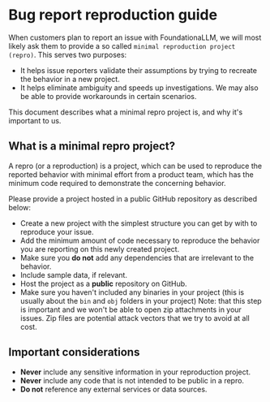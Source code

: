 # Bug report reproduction guide

When customers plan to report an issue with FoundationaLLM, we will most likely ask them to provide a so called `minimal reproduction project (repro)`.
This serves two purposes:

- It helps issue reporters validate their assumptions by trying to recreate the behavior in a new project.
- It helps eliminate ambiguity and speeds up investigations. We may also be able to provide workarounds in certain scenarios.

This document describes what a minimal repro project is, and why it's important to us.

## What is a minimal repro project?

A repro (or a reproduction) is a project, which can be used to reproduce the reported behavior with minimal effort from a product team, which has the minimum code required to demonstrate the concerning behavior.

Please provide a project hosted in a public GitHub repository as described below:

- Create a new project with the simplest structure you can get by with to reproduce your issue.
- Add the minimum amount of code necessary to reproduce the behavior you are reporting on this newly created project.
- Make sure you **do not** add any dependencies that are irrelevant to the behavior.
- Include sample data, if relevant.
- Host the project as a **public** repository on GitHub.
- Make sure you haven't included any binaries in your project (this is usually about the `bin` and `obj` folders in your project)
  Note: that this step is important and we won't be able to open zip attachments in your issues.
  Zip files are potential attack vectors that we try to avoid at all cost.
  
## Important considerations

- **Never** include any sensitive information in your reproduction project.
- **Never** include any code that is not intended to be public in a repro.
- **Do not** reference any external services or data sources.
